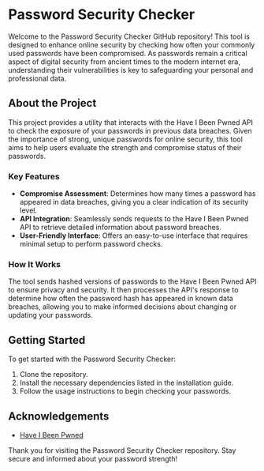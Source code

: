 # Password Security Checker

Welcome to the Password Security Checker GitHub repository! This tool is designed to enhance online security by checking how often your commonly used passwords have been compromised. As passwords remain a critical aspect of digital security from ancient times to the modern internet era, understanding their vulnerabilities is key to safeguarding your personal and professional data.

## About the Project

This project provides a utility that interacts with the Have I Been Pwned API to check the exposure of your passwords in previous data breaches. Given the importance of strong, unique passwords for online security, this tool aims to help users evaluate the strength and compromise status of their passwords.

### Key Features

- **Compromise Assessment**: Determines how many times a password has appeared in data breaches, giving you a clear indication of its security level.
- **API Integration**: Seamlessly sends requests to the Have I Been Pwned API to retrieve detailed information about password breaches.
- **User-Friendly Interface**: Offers an easy-to-use interface that requires minimal setup to perform password checks.

### How It Works

The tool sends hashed versions of passwords to the Have I Been Pwned API to ensure privacy and security. It then processes the API's response to determine how often the password hash has appeared in known data breaches, allowing you to make informed decisions about changing or updating your passwords.

## Getting Started

To get started with the Password Security Checker:
1. Clone the repository.
2. Install the necessary dependencies listed in the installation guide.
3. Follow the usage instructions to begin checking your passwords.

## Acknowledgements

- [Have I Been Pwned](https://haveibeenpwned.com/)

Thank you for visiting the Password Security Checker repository. Stay secure and informed about your password strength!
